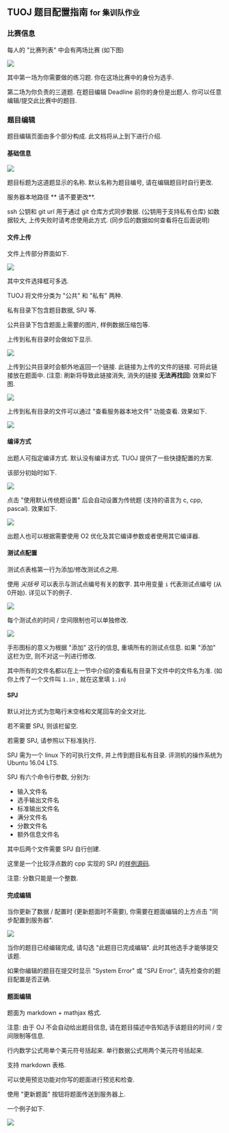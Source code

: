 <style>div#preview img { width: 100%; } </style>

## TUOJ 题目配置指南 <small> for 集训队作业 </small>
### 比赛信息
每人的 "比赛列表" 中会有两场比赛 (如下图)

![](/staticdata/tutorial/pics/contests.png)

其中第一场为你需要做的练习题. 你在这场比赛中的身份为选手.

第二场为你负责的三道题. 在题目编辑 Deadline 前你的身份是出题人. 你可以任意编辑/提交此比赛中的题目.

### 题目编辑
题目编辑页面由多个部分构成. 此文档将从上到下进行介绍.

#### 基础信息
![](/staticdata/tutorial/pics/title.png)

题目标题为这道题显示的名称. 默认名称为题目编号, 请在编辑题目时自行更改.

服务器本地路径 ** 请不要更改**.

ssh 公钥和 git url 用于通过 git 仓库方式同步数据. (公钥用于支持私有仓库) 如数据较大, 上传失败时请考虑使用此方式. (同步后的数据如何查看将在后面说明)

#### 文件上传
文件上传部分界面如下.

![](/staticdata/tutorial/pics/upload0.png)

其中文件选择框可多选.

TUOJ 将文件分类为 "公共" 和 "私有" 两种.

私有目录下包含题目数据, SPJ 等.

公共目录下包含题面上需要的图片, 样例数据压缩包等.

上传到私有目录时会做如下显示. 

![](/staticdata/tutorial/pics/upload1.png)

上传到公共目录时会额外地返回一个链接. 此链接为上传的文件的链接. 可将此链接放在题面中. (注意: 刷新将导致此链接消失, 消失的链接 **无法再找回**) 效果如下图.


![](/staticdata/tutorial/pics/uploadpublic.png)

上传到私有目录的文件可以通过 "查看服务器本地文件" 功能查看. 效果如下.

![](/staticdata/tutorial/pics/upload2.png)

#### 编译方式
出题人可指定编译方式. 默认没有编译方式. TUOJ 提供了一些快捷配置的方案. 

该部分初始时如下.

![](/staticdata/tutorial/pics/compile0.png)

点击 "使用默认传统题设置" 后会自动设置为传统题 (支持的语言为 c, cpp, pascal). 效果如下.


![](/staticdata/tutorial/pics/compile1.png)

出题人也可以根据需要使用 O2 优化及其它编译参数或者使用其它编译器. 

#### 测试点配置
测试点表格第一行为添加/修改测试点之用.

使用 *尖括号* 可以表示与测试点编号有关的数字. 其中用变量 `i` 代表测试点编号 (从0开始). 详见以下的例子.

![](/staticdata/tutorial/pics/cases0.png)

每个测试点的时间 / 空间限制也可以单独修改.

![](/staticdata/tutorial/pics/cases1.png)

手形图标的意义为根据 "添加" 这行的信息, 重填所有的测试点信息. 如果 "添加" 这栏为空, 则不对这一列进行修改.

其中所有的文件名都以在上一节中介绍的查看私有目录下文件中的文件名为准. (如你上传了一个文件叫 `1.in` , 就在这里填 `1.in`)

#### SPJ
默认对比方式为忽略行末空格和文尾回车的全文对比.

若不需要 SPJ, 则该栏留空.

若需要 SPJ, 请参照以下标准执行.

SPJ 需为一个 linux 下的可执行文件, 并上传到题目私有目录. 评测机的操作系统为 Ubuntu 16.04 LTS.

SPJ 有六个命令行参数, 分别为: 

* 输入文件名
* 选手输出文件名
* 标准输出文件名
* 满分文件名
* 分数文件名
* 额外信息文件名

其中后两个文件需要 SPJ 自行创建.

这里是一个比较浮点数的 cpp 实现的 SPJ 的[样例源码](https://oj.thusaac.org/staticdata/132.F7RvQtID9D241kUS/source/spj.cpp).

注意: 分数只能是一个整数.


#### 完成编辑
当你更新了数据 / 配置时 (更新题面时不需要), 你需要在题面编辑的上方点击 "同步配置到服务器".

![](/staticdata/tutorial/pics/finish.png)

当你的题目已经编辑完成, 请勾选 "此题目已完成编辑". 此时其他选手才能够提交该题.

如果你编辑的题目在提交时显示 "System Error" 或 "SPJ Error", 请先检查你的题目配置是否正确.

#### 题面编辑
题面为 markdown + mathjax 格式. 

注意: 由于 OJ 不会自动给出题目信息, 请在题目描述中告知选手该题目的时间 / 空间限制等信息.

行内数学公式用单个美元符号括起来. 单行数据公式用两个美元符号括起来.

支持 markdown 表格.

可以使用预览功能对你写的题面进行预览和检查.

使用 "更新题面" 按钮将题面传送到服务器上.

一个例子如下.

![](/staticdata/tutorial/pics/text.png)